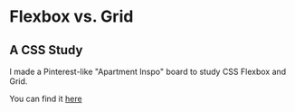 # Flexbox vs. Grid
## A CSS Study

I made a Pinterest-like "Apartment Inspo" board to study CSS Flexbox and Grid.

You can find it [here](https://lindsayjohnston.github.io/Flexbox-vs-Grid-Study/)
